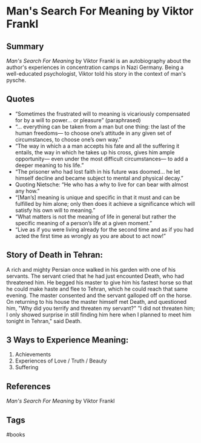 # Man's Search For Meaning by Viktor Frankl

## Summary
*Man's Search For Meaning* by Viktor Frankl is an autobiography about the author's experiences in concentration camps in Nazi Germany. Being a well-educated psychologist, Viktor told his story in the context of man's pysche. 

## Quotes
* “Sometimes the frustrated will to meaning is vicariously compensated for by a will to power… or pleasure” (paraphrased)
* “… everything can be taken from a man but one thing: the last of the human freedoms— to choose one’s attitude in any given set of circumstances, to choose one’s own way.”
* “The way in which a a man accepts his fate and all the suffering it entails, the way in which he takes up his cross, gives him ample opportunity— even under the most difficult circumstances— to add a deeper meaning to his life.”
* “The prisoner who had lost faith in his future was doomed… he let himself decline and became subject to mental and physical decay.”
* Quoting Nietsche: “He who has a why to live for can bear with almost any how.”
* “[Man’s] meaning is unique and specific in that it must and can be fulfilled by him alone; only then does it achieve a significance which will satisfy his own will to meaning.”
* “What matters is not the meaning of life in general but rather the specific meaning of a person’s life at a given moment.”
* “Live as if you were living already for the second time and as if you had acted the first time as wrongly as you are about to act now!”

## Story of Death in Tehran:  
A rich and mighty Persian once walked in his garden with one of his servants. The servant cried that he had just encounted Death, who had threatened him. He begged his master to give him his fastest horse so that he could make haste and flee to Tehran, which he could reach that same evening. The master consented and the servant galloped off on the horse. On returning to his house the master himself met Death, and questioned him, "Why did you terrify and threaten my servant?" "I did not threaten him; I only showed surprise in still finding him here when I planned to meet him tonight in Tehran," said Death.  

## 3 Ways to Experience Meaning:
1. Achievements
2. Experiences of Love / Truth / Beauty
3. Suffering

## References
*Man's Search For Meaning* by Viktor Frankl

## Tags
#books

